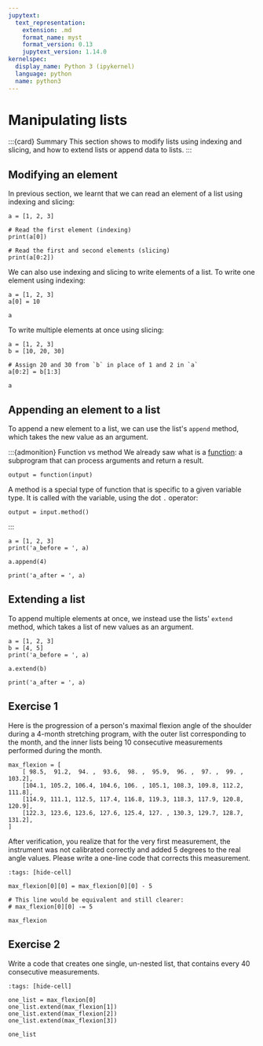 ```yaml
---
jupytext:
  text_representation:
    extension: .md
    format_name: myst
    format_version: 0.13
    jupytext_version: 1.14.0
kernelspec:
  display_name: Python 3 (ipykernel)
  language: python
  name: python3
---
```


# Manipulating lists

:::{card} Summary
This section shows to modify lists using indexing and slicing, and how to extend lists or append data to lists.
:::

## Modifying an element

In previous section, we learnt that we can read an element of a list using indexing and slicing:

```{code-cell}
a = [1, 2, 3]

# Read the first element (indexing)
print(a[0])

# Read the first and second elements (slicing)
print(a[0:2])
```

We can also use indexing and slicing to write elements of a list. To write one element using indexing:

```{code-cell}
a = [1, 2, 3]
a[0] = 10

a
```

To write multiple elements at once using slicing:

```{code-cell}
a = [1, 2, 3]
b = [10, 20, 30]

# Assign 20 and 30 from `b` in place of 1 and 2 in `a`
a[0:2] = b[1:3]

a
```

## Appending an element to a list

To append a new element to a list, we can use the list's `append` method, which takes the new value as an argument.

:::{admonition} Function vs method
We already saw what is a [function](python_functions.md): a subprogram that can process arguments and return a result.

```
output = function(input)
```

A method is a special type of function that is specific to a given variable type. It is called with the variable, using the dot `.` operator:

```
output = input.method()
```

:::

```{code-cell}
a = [1, 2, 3]
print('a_before = ', a)

a.append(4)

print('a_after = ', a)
```

## Extending a list

To append multiple elements at once, we instead use the lists' `extend` method, which takes a list of new values as an argument.

```{code-cell}
a = [1, 2, 3]
b = [4, 5]
print('a_before = ', a)

a.extend(b)

print('a_after = ', a)
```

## Exercise 1

Here is the progression of a person's maximal flexion angle of the shoulder during a 4-month stretching program, with the outer list corresponding to the month, and the inner lists being 10 consecutive measurements performed during the month.

```{code-cell}
max_flexion = [
    [ 98.5,  91.2,  94. ,  93.6,  98. ,  95.9,  96. ,  97. ,  99. , 103.2],
    [104.1, 105.2, 106.4, 104.6, 106. , 105.1, 108.3, 109.8, 112.2, 111.8],
    [114.9, 111.1, 112.5, 117.4, 116.8, 119.3, 118.3, 117.9, 120.8, 120.9],
    [122.3, 123.6, 123.6, 127.6, 125.4, 127. , 130.3, 129.7, 128.7, 131.2],
]
```

After verification, you realize that for the very first measurement, the instrument was not calibrated correctly and added 5 degrees to the real angle values. Please write a one-line code that corrects this measurement.

```{code-cell}
:tags: [hide-cell]

max_flexion[0][0] = max_flexion[0][0] - 5

# This line would be equivalent and still clearer:
# max_flexion[0][0] -= 5

max_flexion
```

## Exercise 2

Write a code that creates one single, un-nested list, that contains every 40 consecutive measurements.

```{code-cell}
:tags: [hide-cell]

one_list = max_flexion[0]
one_list.extend(max_flexion[1])
one_list.extend(max_flexion[2])
one_list.extend(max_flexion[3])

one_list
```
